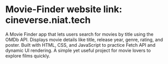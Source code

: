 # Movie-Finder website link: cineverse.niat.tech
A Movie Finder app that lets users search for movies by title using the OMDb API. Displays movie details like title, release year, genre, rating, and poster. Built with HTML, CSS, and JavaScript to practice Fetch API and dynamic UI rendering. A simple yet useful project for movie lovers to explore films quickly.
